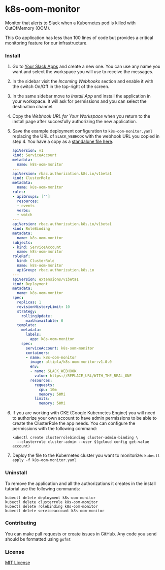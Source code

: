 
# k8s-oom-monitor

Monitor that alerts to Slack when a Kubernetes pod is killed with OutOfMemory (OOM).

This Go application has less than 100 lines of code but provides a critical monitoring feature for our infrastructure.


### Install

1. Go to [Your Slack Apps](https://api.slack.com/apps) and create a new one. You can use any name you want and select the workspace you will use to receive the messages.
2. In the sidebar visit the _Incoming Webhooks_ section and enable it with the switch On/Off in the top-right of the screen.
3. In the same sidebar move to _Install App_ and install the application in your workspace. It will ask for permissions and you can select the destination channel.
4. Copy the _Webhook URL for Your Workspace_ when you return to the install page after succesfully authorizing the new application.
5. Save the example deployment configuration to `k8s-oom-monitor.yaml` replacing the URL of `SLACK_WEBHOOK` with the webhook URL you copied in step 4. You have a copy as a [standalone file here](example/k8s-oom-monitor.yml).

    ```yaml
    apiVersion: v1
    kind: ServiceAccount
    metadata:
      name: k8s-oom-monitor
    ---
    apiVersion: rbac.authorization.k8s.io/v1beta1
    kind: ClusterRole
    metadata:
      name: k8s-oom-monitor
    rules:
    - apiGroups: ['']
      resources:
      - events
      verbs:
      - watch
    ---
    apiVersion: rbac.authorization.k8s.io/v1beta1
    kind: RoleBinding
    metadata:
      name: k8s-oom-monitor
    subjects:
    - kind: ServiceAccount
      name: k8s-oom-monitor
    roleRef:
      kind: ClusterRole
      name: k8s-oom-monitor
      apiGroup: rbac.authorization.k8s.io
    ---
    apiVersion: extensions/v1beta1
    kind: Deployment
    metadata:
      name: k8s-oom-monitor
    spec:
      replicas: 1
      revisionHistoryLimit: 10
      strategy:
        rollingUpdate:
          maxUnavailable: 0
      template:
        metadata:
          labels:
            app: k8s-oom-monitor
        spec:
          serviceAccount: k8s-oom-monitor
          containers:
          - name: k8s-oom-monitor
            image: altipla/k8s-oom-monitor:v1.0.0
            env:
            - name: SLACK_WEBHOOK
              value: https://REPLACE_URL/WITH_THE_REAL_ONE
            resources:
              requests:
                cpu: 10m
                memory: 50Mi
              limits:
                memory: 50Mi
    ```

6. If you are working with GKE (Google Kubernetes Engine) you will need to authorize your own account to have admin permissions to be able to create the ClusterRole the app needs. You can configure the permissions with the following command:

    ```shell
    kubectl create clusterrolebinding cluster-admin-binding \
      --clusterrole cluster-admin --user $(gcloud config get-value account)
    ```

7. Deploy the file to the Kubernetes cluster you want to monitorize: `kubectl apply -f k8s-oom-monitor.yaml`


### Uninstall

To remove the application and all the authorizations it creates in the install tutorial use the following commands:

```
kubectl delete deployment k8s-oom-monitor
kubectl delete clusterrole k8s-oom-monitor
kubectl delete rolebinding k8s-oom-monitor
kubectl delete serviceaccount k8s-oom-monitor
```


### Contributing

You can make pull requests or create issues in GitHub. Any code you send should be formatted using `gofmt`


### License

[MIT License](LICENSE)
